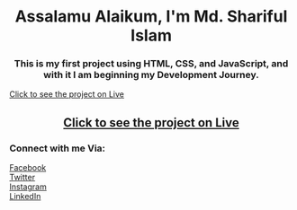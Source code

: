 <h1 align="center">Assalamu Alaikum, I'm Md. Shariful Islam</h1>
<h3 align="center">This is my first project using HTML, CSS, and JavaScript, and with it I am beginning my Development Journey.</h3>



[Click to see the project on Live](https://shariful797.github.io/beginning-project/) 

<h2 align="center"> <a href="https://shariful797.github.io/beginning-project/" target="_blank" >Click to see the project on Live</a> </h2>

<h3 align="left">Connect with me Via:</h3>
<p align="left">
<a href="https://www.fb.com/Shariful797" target="_blank">Facebook</a>
<br>
<a href="https://www.twitter.com/Shariful797" target="_blank">Twitter</a>
<br>
<a href="https://www.instagram.com/Shariful797" target="_blank">Instagram</a>
<br>
<a href="https://www.linkedin.com/in/shariful797" target="_blank">LinkedIn</a>
</p>
